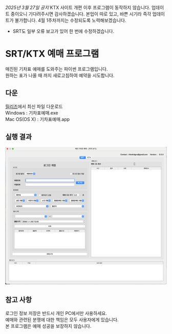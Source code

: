 *2025년 3월 27일 공지*
KTX 사이트 개편 이후 프로그램이 동작하지 않습니다.
업데이트 중이오니 기다려주시면 감사하겠습니다.
본업이 따로 있고, 바쁜 시기라 즉각 업데이트가 불가합니다.
4월 1주차까지는 수정되도록 노력해보겠습니다.
+ SRT도 일부 오류 보고가 있어 한 번에 수정하겠습니다.

# SRT/KTX 예매 프로그램

매진된 기차표 예매를 도와주는 파이썬 프로그램입니다.  
원하는 표가 나올 때 까지 새로고침하여 예약을 시도합니다.

## 다운
[릴리즈](https://github.com/dhgwag/train_reservation/releases/latest )에서 최신 파일 다운로드  
Windows : 기차표예매.exe  
Mac OS(OS X) : 기차표예매.app


## 실행 결과

![](./img/img.png)

## 참고 사항
로그인 정보 저장은 반드시 개인 PC에서만 사용하세요.  
예매와 관련된 분쟁에 대한 책임은 모두 사용자에게 있습니다.  
본 프로그램은 예매 성공을 보장하지 않습니다.
